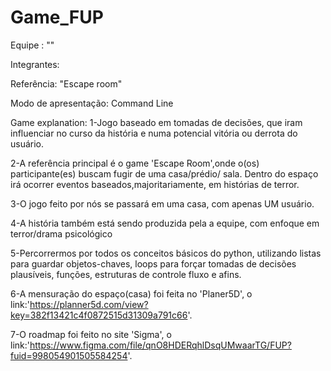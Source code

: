 # Game_FUP

Equipe : ""

Integrantes:

Referência: "Escape room"

Modo de apresentação: Command Line

Game explanation:
1-Jogo baseado em tomadas de decisões, que iram influenciar no curso da história e numa potencial vitória ou derrota do usuário.

2-A referência principal é o game 'Escape Room',onde o(os) participante(es) buscam fugir de uma casa/prédio/ sala. Dentro do espaço irá ocorrer eventos baseados,majoritariamente, em histórias de terror.

3-O jogo feito por nós se passará em uma casa, com apenas UM usuário.

4-A história também está sendo produzida pela a equipe, com enfoque em terror/drama psicológico

5-Percorrermos por todos os conceitos básicos do python, utilizando listas para guardar objetos-chaves, loops para forçar tomadas de decisões plausíveis, funções, estruturas de controle fluxo e afins.

6-A mensuração do espaço(casa) foi feita no 'Planer5D', o link:'https://planner5d.com/view?key=382f13421c4f0872515d31309a791c66'.

7-O roadmap foi feito no site 'Sigma', o link:'https://www.figma.com/file/qnO8HDERqhlDsqUMwaarTG/FUP?fuid=998054901505584254'.
